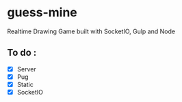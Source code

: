# guess-mine

Realtime Drawing Game built with SocketIO, Gulp and Node

## To do :

- [x] Server
- [x] Pug
- [x] Static
- [x] SocketIO
